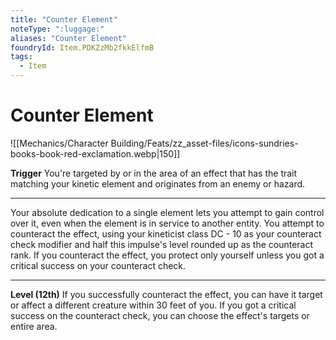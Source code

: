 ```yaml
---
title: "Counter Element"
noteType: ":luggage:"
aliases: "Counter Element"
foundryId: Item.PDKZzMb2fkkElfmB
tags:
  - Item
---
```


# Counter Element
![[Mechanics/Character Building/Feats/zz_asset-files/icons-sundries-books-book-red-exclamation.webp|150]]

**Trigger** You're targeted by or in the area of an effect that has the trait matching your kinetic element and originates from an enemy or hazard.

* * *

Your absolute dedication to a single element lets you attempt to gain control over it, even when the element is in service to another entity. You attempt to counteract the effect, using your kineticist class DC - 10 as your counteract check modifier and half this impulse's level rounded up as the counteract rank. If you counteract the effect, you protect only yourself unless you got a critical success on your counteract check.

* * *

**Level (12th)** If you successfully counteract the effect, you can have it target or affect a different creature within 30 feet of you. If you got a critical success on the counteract check, you can choose the effect's targets or entire area.
